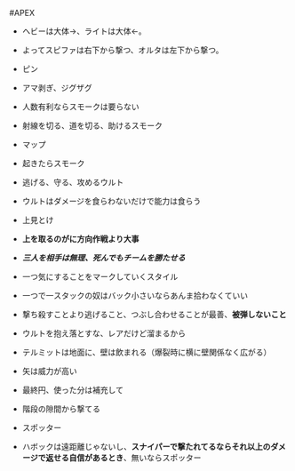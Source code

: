 #APEX

- ヘビーは大体→、ライトは大体←。
- よってスピファは右下から撃つ、オルタは左下から撃つ。


- ピン
- アマ剥ぎ、ジグザグ
- 人数有利ならスモークは要らない
- 射線を切る、道を切る、助けるスモーク
- マップ
- 起きたらスモーク
- 逃げる、守る、攻めるウルト

- ウルトはダメージを食らわないだけで能力は食らう

- 上見とけ
- **上を取るのがに方向作戦より大事**
- ***三人を相手は無理、死んでもチームを勝たせる***
- 一つ気にすることをマークしていくスタイル
- 一つで一スタックの奴はバック小さいならあんま拾わなくていい
- 撃ち殺すことより逃げること、つぶし合わせることが最善、**被弾しないこと**
- ウルトを抱え落とすな、レアだけど溜まるから
- テルミットは地面に、壁は飲まれる（爆裂時に横に壁関係なく広がる）
- 矢は威力が高い
- 最終円、使った分は補充して
- 階段の隙間から撃てる


- スポッター
- ハボックは遠距離じゃないし、**スナイパーで撃たれてるならそれ以上のダメージで返せる自信があるとき**、無いならスポッター